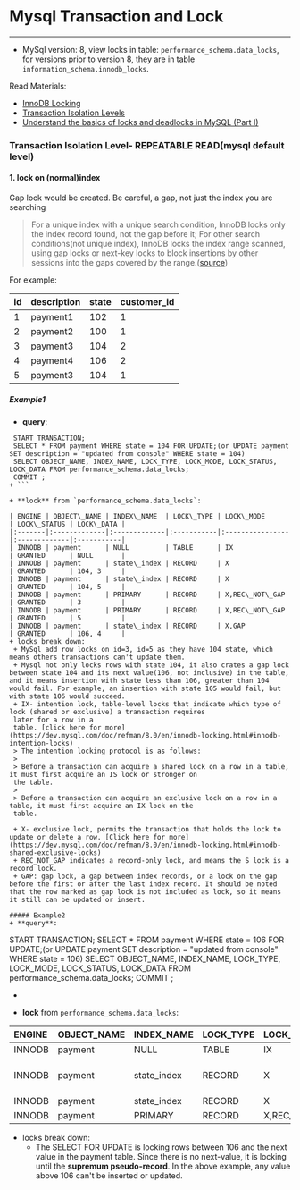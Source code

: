 # Mysql Transaction and Lock

----

+ MySql version: 8, view locks in table: `performance_schema.data_locks`, for versions prior to version 8, they are in
  table `information_schema.innodb_locks`.

Read Materials:

+ [InnoDB Locking](https://dev.mysql.com/doc/refman/8.0/en/innodb-locking.html#innodb-gap-locks)
+ [Transaction Isolation Levels](https://dev.mysql.com/doc/refman/8.0/en/innodb-transaction-isolation-levels.html)
+ [Understand the basics of locks and deadlocks in MySQL (Part I)](https://medium.com/codex/understand-the-basics-of-locks-and-deadlocks-in-mysql-part-i-92f229db0a)

### Transaction Isolation Level- REPEATABLE READ(mysql default level)

#### 1. lock on (normal)index

Gap lock would be created. Be careful, a gap, not just the index you are searching

> For a unique index with a unique search condition, InnoDB locks only the index record found, not the gap before it;
> For other search conditions(not unique index), InnoDB locks the index range scanned, using gap locks or next-key locks to block insertions by other sessions into the gaps covered by the range.([source](https://dev.mysql.com/doc/refman/8.0/en/innodb-transaction-isolation-levels.html))

For example:

| id  | description | state | customer\_id |
|:----|:------------|:------|:-------------|
| 1   | payment1    | 102   | 1            |
| 2   | payment2    | 100   | 1            |
| 3   | payment3    | 104   | 2            |
| 4   | payment4    | 106   | 2            |
| 5   | payment3    | 104   | 1            |


##### Example1

+ **query**:

 ```
  START TRANSACTION;
  SELECT * FROM payment WHERE state = 104 FOR UPDATE;(or UPDATE payment SET description = "updated from console" WHERE state = 104)
  SELECT OBJECT_NAME, INDEX_NAME, LOCK_TYPE, LOCK_MODE, LOCK_STATUS, LOCK_DATA FROM performance_schema.data_locks;
  COMMIT ;
+ ```

+ **lock** from `performance_schema.data_locks`:

| ENGINE | OBJECT\_NAME | INDEX\_NAME  | LOCK\_TYPE | LOCK\_MODE      | LOCK\_STATUS | LOCK\_DATA |
|:-------|:-------------|:-------------|:-----------|:----------------|:-------------|:-----------|
| INNODB | payment      | NULL         | TABLE      | IX              | GRANTED      | NULL       |
| INNODB | payment      | state\_index | RECORD     | X               | GRANTED      | 104, 3     |
| INNODB | payment      | state\_index | RECORD     | X               | GRANTED      | 104, 5     |
| INNODB | payment      | PRIMARY      | RECORD     | X,REC\_NOT\_GAP | GRANTED      | 3          |
| INNODB | payment      | PRIMARY      | RECORD     | X,REC\_NOT\_GAP | GRANTED      | 5          |
| INNODB | payment      | state\_index | RECORD     | X,GAP           | GRANTED      | 106, 4     |
+ locks break down:
  + MySql add row locks on id=3, id=5 as they have 104 state, which means others transactions can't update them.
  + Mysql not only locks rows with state 104, it also crates a gap lock between state 104 and its next value(106, not inclusive) in the table, and it means insertion with state less than 106, greater than 104 would fail. For example, an insertion with state 105 would fail, but with state 106 would succeed.
  + IX- intention lock, table-level locks that indicate which type of lock (shared or exclusive) a transaction requires
  later for a row in a
  table. [click here for more](https://dev.mysql.com/doc/refman/8.0/en/innodb-locking.html#innodb-intention-locks)
  > The intention locking protocol is as follows:
  >
  > Before a transaction can acquire a shared lock on a row in a table, it must first acquire an IS lock or stronger on
  the table.
  >
  > Before a transaction can acquire an exclusive lock on a row in a table, it must first acquire an IX lock on the
  table.

  + X- exclusive lock, permits the transaction that holds the lock to update or delete a row. [Click here for more](https://dev.mysql.com/doc/refman/8.0/en/innodb-locking.html#innodb-shared-exclusive-locks)
  + REC_NOT_GAP indicates a record-only lock, and means the S lock is a record lock.
  + GAP: gap lock, a gap between index records, or a lock on the gap before the first or after the last index record. It should be noted that the row marked as gap lock is not included as lock, so it means it still can be updated or insert.

##### Example2
+ **query**:
```
  START TRANSACTION;
  SELECT * FROM payment WHERE state = 106 FOR UPDATE;(or UPDATE payment SET description = "updated from console" WHERE state = 106)
  SELECT OBJECT_NAME, INDEX_NAME, LOCK_TYPE, LOCK_MODE, LOCK_STATUS, LOCK_DATA FROM performance_schema.data_locks;
  COMMIT ;
+ ```
+ **lock** from `performance_schema.data_locks`:

| ENGINE | OBJECT\_NAME | INDEX\_NAME  | LOCK\_TYPE | LOCK\_MODE      | LOCK\_STATUS | LOCK\_DATA             |
|:-------|:-------------|:-------------|:-----------|:----------------|:-------------|:-----------------------|
| INNODB | payment      | NULL         | TABLE      | IX              | GRANTED      | NULL                   |
| INNODB | payment      | state\_index | RECORD     | X               | GRANTED      | supremum pseudo-record |
| INNODB | payment      | state\_index | RECORD     | X               | GRANTED      | 106, 4                 |
| INNODB | payment      | PRIMARY      | RECORD     | X,REC\_NOT\_GAP | GRANTED      | 4                      |

+ locks break down:
  + The SELECT FOR UPDATE is locking rows between 106 and the next value in the payment table. Since there is no next-value, it is locking until the **supremum pseudo-record**. In the above example, any value above 106 can't be inserted or updated.







